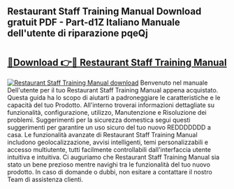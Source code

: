 ## Restaurant Staff Training Manual Download gratuit PDF - Part-d1Z Italiano Manuale dell'utente di riparazione pqeQj

# <h2><a href="http://dfgodk8.blite.top/?on=Restaurant+Staff+Training+Manual">🔗Download 👉🔴 Restaurant Staff Training Manual</a></h2>

[![Restaurant Staff Training Manual download](https://i.imgur.com/lujVjoI.png)](http://dfgodk8.blite.top/?on=Restaurant+Staff+Training+Manual)
Benvenuto nel manuale Dell'utente per il tuo Restaurant Staff Training Manual appena acquistato. Questa guida ha lo scopo di aiutarti a padroneggiare le caratteristiche e le capacità del tuo Prodotto. All'interno troverai informazioni dettagliate su funzionalità, configurazione, utilizzo, Manutenzione e Risoluzione dei problemi. Suggerimenti per la sicurezza domestica segui questi suggerimenti per garantire un uso sicuro del tuo nuovo REDDDDDDD a casa. Le funzionalità avanzate di Restaurant Staff Training Manual includono geolocalizzazione, avvisi intelligenti, temi personalizzabili e accesso multiutente, tutti facilmente controllabili dall'interfaccia utente intuitiva e intuitiva. Ci auguriamo che Restaurant Staff Training Manual sia stato un bene prezioso mentre navighi tra le funzionalità del tuo nuovo prodotto. In caso di domande o dubbi, non esitare a contattare il nostro Team di assistenza clienti.

